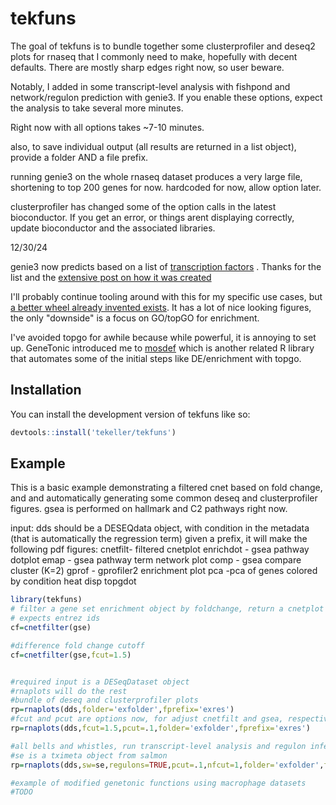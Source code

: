 
# tekfuns

<!-- badges: start -->
<!-- badges: end -->

The goal of tekfuns is to bundle together some clusterprofiler and deseq2 plots for rnaseq that I commonly need to make, hopefully with decent defaults. There are mostly sharp edges right now, so user beware.

Notably, I added in some transcript-level analysis with fishpond and network/regulon prediction with genie3. If you enable these options, expect the analysis to take several more minutes. 

Right now with all options takes ~7-10 minutes.

also, to save individual output (all results are returned in a list object), provide a folder AND a file prefix.

running genie3 on the whole rnaseq dataset produces a very large file, shortening to top 200 genes for now. hardcoded for now, allow option later.

clusterprofiler has changed some of the option calls in the latest bioconductor. If you get an error, or things arent displaying correctly, update bioconductor and the associated libraries.

12/30/24

genie3 now predicts based on a list of [transcription factors](https://inesdesantiago.github.io/SeqQC.blog/TFlists/Final_TFlist.txt) . Thanks for the list and the [extensive post on how it was created](https://seqqc.wordpress.com/2020/12/05/where-to-find-a-comprehensive-list-of-potential-human-transcription-factors/)

I'll probably continue tooling around with this for my specific use cases, but [a better wheel already invented exists](https://bioconductor.org/packages/release/bioc/vignettes/GeneTonic/inst/doc/GeneTonic_manual.html). It has a lot of nice looking figures, the only "downside" is a focus on GO/topGO for enrichment. 

I've avoided topgo for awhile because while powerful, it is annoying to set up. GeneTonic introduced me to [mosdef](https://bioconductor.org/packages/3.20/mosdef) which is another related R library that automates some of the initial steps like DE/enrichment with topgo.

## Installation

You can install the development version of tekfuns like so:

``` r
devtools::install('tekeller/tekfuns')
```

## Example

This is a basic example demonstrating a filtered cnet based on fold change, and and automatically generating some common deseq and clusterprofiler figures.
gsea is performed on hallmark and C2 pathways right now.

input: dds should be a DESEQdata object, with condition in the metadata (that is automatically the regression term)
given a prefix, it will make the following pdf figures:
cnetfilt- filtered cnetplot
enrichdot - gsea pathway dotplot
emap - gsea pathway term network plot
comp - gsea compare cluster (K=2)
gprof - gprofiler2 enrichment plot
pca -pca of genes colored by condition
heat
disp
topgdot

``` r
library(tekfuns)
# filter a gene set enrichment object by foldchange, return a cnetplot
# expects entrez ids
cf=cnetfilter(gse)

#difference fold change cutoff
cf=cnetfilter(gse,fcut=1.5)


#required input is a DESeqDataset object
#rnaplots will do the rest
#bundle of deseq and clusterprofiler plots
rp=rnaplots(dds,folder='exfolder',fprefix='exres')
#fcut and pcut are options now, for adjust cnetfilt and gsea, respectively
rp=rnaplots(dds,fcut=1.5,pcut=.1,folder='exfolder',fprefix='exres')

#all bells and whistles, run transcript-level analysis and regulon inference
#se is a tximeta object from salmon
rp=rnaplots(dds,sw=se,regulons=TRUE,pcut=.1,nfcut=1,folder='exfolder',fprefix='exres')

#example of modified genetonic functions using macrophage datasets
#TODO


```


